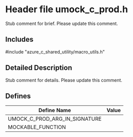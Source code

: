 # Header file umock_c_prod.h 

Stub comment for brief. Please update this comment.

## Includes

\#include "azure_c_shared_utility/macro_utils.h"  

## Detailed Description

Stub comment for details. Please update this comment.

## Defines

Define Name                    | Value                                
--------------------------------|---------------------------------------------
UMOCK_C_PROD_ARG_IN_SIGNATURE            | 
MOCKABLE_FUNCTION            | 

